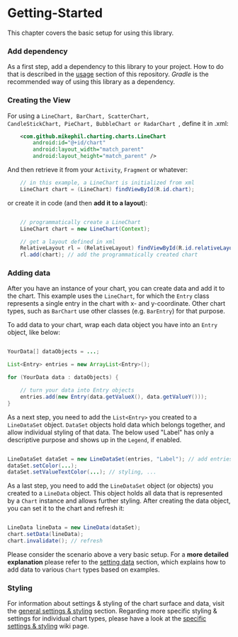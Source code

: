 # Getting-Started

This chapter covers the basic setup for using this library.

### Add dependency

As a first step, add a dependency to this library to your project. How to do that is described in the [usage](https://github.com/PhilJay/MPAndroidChart#usage) section of this repository. _Gradle_ is the recommended way of using this library as a dependency.

### Creating the View

For using a <code>LineChart, BarChart, ScatterChart, CandleStickChart, PieChart, BubbleChart or RadarChart </code>, define it in .xml:
```xml
    <com.github.mikephil.charting.charts.LineChart
        android:id="@+id/chart"
        android:layout_width="match_parent"
        android:layout_height="match_parent" />
``` 

And then retrieve it from your `Activity`, `Fragment` or whatever:
```java
    // in this example, a LineChart is initialized from xml
    LineChart chart = (LineChart) findViewById(R.id.chart);
``` 

or create it in code (and then **add it to a layout**):
```java

    // programmatically create a LineChart
    LineChart chart = new LineChart(Context);

    // get a layout defined in xml
    RelativeLayout rl = (RelativeLayout) findViewById(R.id.relativeLayout);
    rl.add(chart); // add the programmatically created chart
```   

### Adding data

After you have an instance of your chart, you can create data and add it to the chart. This example uses the `LineChart`, for which the `Entry` class represents a single entry in the chart with x- and y-coordinate. Other chart types, such as `BarChart` use other classes (e.g. `BarEntry`) for that purpose.

To add data to your chart, wrap each data object you have into an `Entry` object, like below:

```java

YourData[] dataObjects = ...;

List<Entry> entries = new ArrayList<Entry>();

for (YourData data : dataObjects) {

    // turn your data into Entry objects
    entries.add(new Entry(data.getValueX(), data.getValueY())); 
}
```

As a next step, you need to add the `List<Entry>` you created to a `LineDataSet` object. `DataSet` objects hold data which belongs together, and allow individual styling of that data. The below used "Label" has only a descriptive purpose and shows up in the `Legend`, if enabled.

```java

LineDataSet dataSet = new LineDataSet(entries, "Label"); // add entries to dataset
dataSet.setColor(...);
dataSet.setValueTextColor(...); // styling, ...
```

As a last step, you need to add the `LineDataSet` object (or objects) you created to a `LineData` object. This object holds all data that is represented by a `Chart` instance and allows further styling. After creating the data object, you can set it to the chart and refresh it:

```java

LineData lineData = new LineData(dataSet);
chart.setData(lineData);
chart.invalidate(); // refresh
```

Please consider the scenario above a very basic setup. For a **more detailed explanation** please refer to the [setting data](https://github.com/PhilJay/MPAndroidChart/wiki/Setting-Data) section, which explains how to add data to various `Chart` types based on examples.

### Styling

For information about settings & styling of the chart surface and data, visit the [general settings & styling](https://github.com/PhilJay/MPAndroidChart/wiki/General-Chart-Settings-&-Styling) section. Regarding more specific styling & settings for individual chart types, please have a look at the [specific settings & styling](https://github.com/PhilJay/MPAndroidChart/wiki/Specific-chart-settings) wiki page.